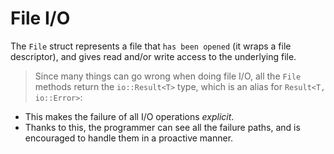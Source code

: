 # File I/O

The `File` struct represents a file that `has been opened` (it wraps a file
descriptor), and gives read and/or write access to the underlying file.

> Since many things can go wrong when doing file I/O, all the `File` methods
> return the `io::Result<T>` type, which is an alias for `Result<T, io::Error>`:

- This makes the failure of all I/O operations *explicit*.
- Thanks to this, the programmer can see all the failure paths, and is encouraged to handle them in
  a proactive manner.